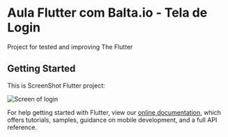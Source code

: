 # Aula Flutter com Balta.io - Tela de Login

Project for tested and improving The Flutter

## Getting Started

This is ScreenShot Flutter project:

![Screen of login](https://github.com/rafaelbatistaroque/aula_flutter_tela_login_baltaio/tree/master/assets/SS-Login.png)

For help getting started with Flutter, view our 
[online documentation](https://flutter.dev/docs), which offers tutorials, 
samples, guidance on mobile development, and a full API reference.
